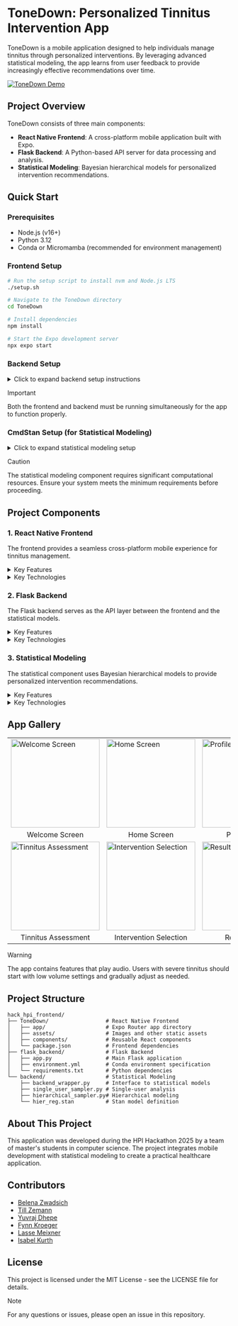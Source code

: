 # ToneDown: Personalized Tinnitus Intervention App

ToneDown is a mobile application designed to help individuals manage tinnitus through personalized interventions. By leveraging advanced statistical modeling, the app learns from user feedback to provide increasingly effective recommendations over time.

[![ToneDown Demo](https://img.youtube.com/vi/YOUTUBE_VIDEO_ID/0.jpg)](https://www.youtube.com/watch?v=YOUTUBE_VIDEO_ID)

## Project Overview

ToneDown consists of three main components:
- **React Native Frontend**: A cross-platform mobile application built with Expo.
- **Flask Backend**: A Python-based API server for data processing and analysis.
- **Statistical Modeling**: Bayesian hierarchical models for personalized intervention recommendations.

## Quick Start

### Prerequisites
- Node.js (v16+)
- Python 3.12
- Conda or Micromamba (recommended for environment management)

### Frontend Setup
```bash
# Run the setup script to install nvm and Node.js LTS
./setup.sh

# Navigate to the ToneDown directory
cd ToneDown

# Install dependencies
npm install

# Start the Expo development server
npx expo start
```

### Backend Setup
<details>
<summary>Click to expand backend setup instructions</summary>

```bash
# Create and activate a conda environment
conda env create -f hack_hpi_frontend/flask_backend/environment.yml
conda activate hack_hpi

# Or with micromamba
micromamba env create -f hack_hpi_frontend/flask_backend/environment.yml
micromamba activate hack_hpi

# Install additional requirements
pip install -r hack_hpi_frontend/flask_backend/requirements.txt

# Start the Flask server
cd hack_hpi_frontend/flask_backend
python app.py
```
</details>

> [!IMPORTANT]  
> Both the frontend and backend must be running simultaneously for the app to function properly.

### CmdStan Setup (for Statistical Modeling)
<details>
<summary>Click to expand statistical modeling setup</summary>

```bash
# Install build tools if needed
sudo apt-get update
sudo apt-get install -y build-essential make g++

# Install CmdStan
python -m cmdstanpy.install_cmdstan --cores 1 --verbose
```
</details>

> [!CAUTION]  
> The statistical modeling component requires significant computational resources. Ensure your system meets the minimum requirements before proceeding.

## Project Components

### 1. React Native Frontend

The frontend provides a seamless cross-platform mobile experience for tinnitus management.

<details>
<summary>Key Features</summary>

- **User Profiles**: Personalized experience with user data storage.
- **Tinnitus Assessment**: Questionnaires to evaluate tinnitus severity and characteristics.
- **Intervention Recommendations**: Display of personalized intervention suggestions.
- **Feedback Collection**: Gathering user feedback on intervention effectiveness.
- **Privacy Controls**: Options for users to control data sharing.
</details>

<details>
<summary>Key Technologies</summary>

- React Native with Expo.
- Expo Router for navigation.
- AsyncStorage for local data persistence.
- Expo Secure Store for sensitive data.
</details>

### 2. Flask Backend

The Flask backend serves as the API layer between the frontend and the statistical models.

<details>
<summary>Key Features</summary>

- **Data Processing**: Cleaning and preparing user data for analysis.
- **API Endpoints**: RESTful endpoints for data submission and retrieval.
- **Integration**: Connecting the frontend with the statistical models.
- **Data Storage**: Managing user data and intervention history.
</details>

<details>
<summary>Key Technologies</summary>

- Flask web framework.
- Flask-CORS for cross-origin resource sharing.
- Pandas for data manipulation.
- JSON for data exchange.
</details>

### 3. Statistical Modeling

The statistical component uses Bayesian hierarchical models to provide personalized intervention recommendations.

<details>
<summary>Key Features</summary>

- **Single-User Sampling**: Analyzing individual user data to determine effective interventions.
- **Hierarchical Sampling**: Learning across users to improve recommendations.
- **Posterior Probability Calculation**: Determining the most likely effective interventions.
- **Adaptive Learning**: Improving recommendations over time based on feedback.
</details>

<details>
<summary>Key Technologies</summary>

- CmdStan for Bayesian inference.
- Stan modeling language.
- Python wrappers for model integration.
- Pandas for data handling.
</details>

## App Gallery

<table>
  <tr>
    <td><img src="path/to/screenshot1.png" width="200" alt="Welcome Screen"/></td>
    <td><img src="path/to/screenshot2.png" width="200" alt="Home Screen"/></td>
    <td><img src="path/to/screenshot3.png" width="200" alt="Profile Page"/></td>
  </tr>
  <tr>
    <td align="center">Welcome Screen</td>
    <td align="center">Home Screen</td>
    <td align="center">Profile Page</td>
  </tr>
  <tr>
    <td><img src="path/to/screenshot4.png" width="200" alt="Tinnitus Assessment"/></td>
    <td><img src="path/to/screenshot5.png" width="200" alt="Intervention Selection"/></td>
    <td><img src="path/to/screenshot6.png" width="200" alt="Results Page"/></td>
  </tr>
  <tr>
    <td align="center">Tinnitus Assessment</td>
    <td align="center">Intervention Selection</td>
    <td align="center">Results Page</td>
  </tr>
</table>

> [!WARNING]  
> The app contains features that play audio. Users with severe tinnitus should start with low volume settings and gradually adjust as needed.

## Project Structure

```
hack_hpi_frontend/
├── ToneDown/                  # React Native Frontend
│   ├── app/                   # Expo Router app directory
│   ├── assets/                # Images and other static assets
│   ├── components/            # Reusable React components
│   └── package.json           # Frontend dependencies
├── flask_backend/             # Flask Backend
│   ├── app.py                 # Main Flask application
│   ├── environment.yml        # Conda environment specification
│   └── requirements.txt       # Python dependencies
└── backend/                   # Statistical Modeling
    ├── backend_wrapper.py     # Interface to statistical models
    ├── single_user_sampler.py # Single-user analysis
    ├── hierarchical_sampler.py# Hierarchical modeling
    └── hier_reg.stan          # Stan model definition
```

## About This Project

This application was developed during the HPI Hackathon 2025 by a team of master's students in computer science. The project integrates mobile development with statistical modeling to create a practical healthcare application.

## Contributors

- [Belena Zwadsich](https://github.com/BelanaZ)
- [Till Zemann](https://github.com/till2)
- [Yuvraj Dhepe](https://github.com/Yuvraj-Dhepe)
- [Fynn Kroeger](https://github.com/fynnkroeger)
- [Lasse Meixner](https://github.com/lasse-meixner)
- [Isabel Kurth](https://github.com/IsabelKurth)

## License

This project is licensed under the MIT License - see the LICENSE file for details.

> [!NOTE]  
> For any questions or issues, please open an issue in this repository.


